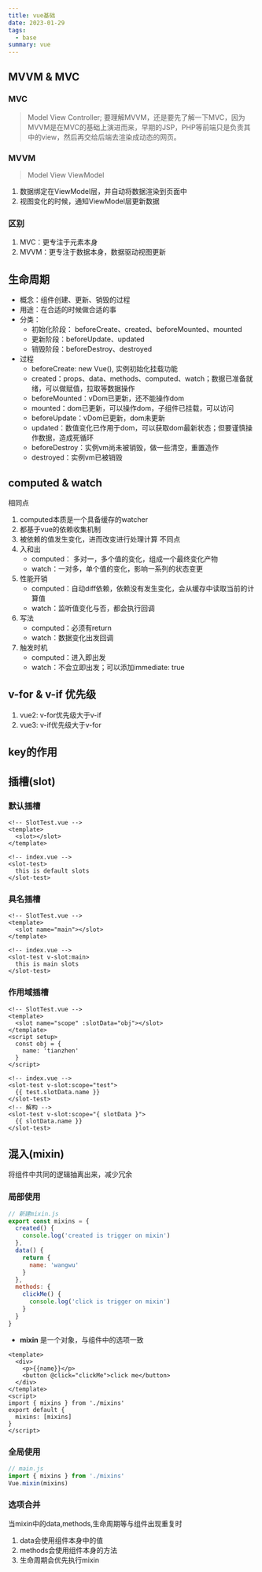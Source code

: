 ```yaml
---
title: vue基础
date: 2023-01-29
tags:
  - base
summary: vue
---
```


## MVVM & MVC
### MVC
> Model View Controller;
要理解MVVM，还是要先了解一下MVC，因为MVVM是在MVC的基础上演进而来，早期的JSP，PHP等前端只是负责其中的view，然后再交给后端去渲染成动态的网页。
### MVVM
> Model View ViewModel
1. 数据绑定在ViewModel层，并自动将数据渲染到页面中
2. 视图变化的时候，通知ViewModel层更新数据
### 区别
1. MVC：更专注于元素本身
2. MVVM：更专注于数据本身，数据驱动视图更新

## 生命周期
* 概念：组件创建、更新、销毁的过程
* 用途：在合适的时候做合适的事
* 分类：
    * 初始化阶段： beforeCreate、created、beforeMounted、mounted
    * 更新阶段：beforeUpdate、updated
    * 销毁阶段：beforeDestroy、destroyed
* 过程
    * beforeCreate: new Vue(), 实例初始化挂载功能
    * created：props、data、methods、computed、watch；数据已准备就绪，可以做赋值，拉取等数据操作
    * beforeMounted：vDom已更新，还不能操作dom
    * mounted：dom已更新，可以操作dom，子组件已挂载，可以访问
    * beforeUpdate：vDom已更新，dom未更新
    * updated：数值变化已作用于dom，可以获取dom最新状态；但要谨慎操作数据，造成死循环
    * beforeDestroy：实例vm尚未被销毁，做一些清空，重置造作
    * destroyed：实例vm已被销毁

## computed & watch
相同点
1. computed本质是一个具备缓存的watcher
2. 都基于vue的依赖收集机制
3. 被依赖的值发生变化，进而改变进行处理计算
不同点
1. 入和出
   - computed： 多对一，多个值的变化，组成一个最终变化产物
   - watch：一对多，单个值的变化，影响一系列的状态变更
2. 性能开销
    - computed：自动diff依赖，依赖没有发生变化，会从缓存中读取当前的计算值
    - watch：监听值变化与否，都会执行回调
3. 写法
    - computed：必须有return
    - watch：数据变化出发回调
4. 触发时机
    - computed：进入即出发
    - watch：不会立即出发；可以添加immediate: true

## v-for & v-if 优先级
1. vue2: v-for优先级大于v-if
2. vue3: v-if优先级大于v-for

## key的作用

## 插槽(slot)
### 默认插槽
```vue
<!-- SlotTest.vue -->
<template>
  <slot></slot>
</template>
```
```vue
<!-- index.vue -->
<slot-test>
  this is default slots
</slot-test>
```
### 具名插槽
```vue
<!-- SlotTest.vue -->
<template>
  <slot name="main"></slot>
</template>
```
```vue
<!-- index.vue -->
<slot-test v-slot:main>
  this is main slots
</slot-test>
```
### 作用域插槽
```vue
<!-- SlotTest.vue -->
<template>
  <slot name="scope" :slotData="obj"></slot>
</template>
<script setup>
  const obj = {
    name: 'tianzhen'
  }
</script>
```
```vue
<!-- index.vue -->
<slot-test v-slot:scope="test">
  {{ test.slotData.name }}
</slot-test>
<!-- 解构 -->
<slot-test v-slot:scope="{ slotData }">
  {{ slotData.name }}
</slot-test>
```

## 混入(mixin)
将组件中共同的逻辑抽离出来，减少冗余
### 局部使用
```js
// 新建mixin.js
export const mixins = {
  created() {
    console.log('created is trigger on mixin')
  },
  data() {
    return {
      name: 'wangwu'
    }
  },
  methods: {
    clickMe() {
      console.log('click is trigger on mixin')
    }
  }
}
```
* **mixin** 是一个对象，与组件中的选项一致
```vue
<template>
  <div>
    <p>{{name}}</p>
    <button @click="clickMe">click me</button>
  </div>
</template>
<script>
import { mixins } from './mixins'
export default {
  mixins: [mixins]
}
</script>
```
### 全局使用
```js
// main.js
import { mixins } from './mixins'
Vue.mixin(mixins)
```
### 选项合并
当mixin中的data,methods,生命周期等与组件出现重复时
1. data会使用组件本身中的值
2. methods会使用组件本身的方法
3. 生命周期会优先执行mixin